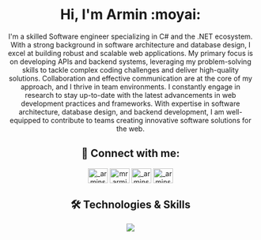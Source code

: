 <h1 align="center">Hi, I'm Armin :moyai:</h1>
<p align="center">
I'm a skilled Software engineer specializing in C# and the .NET ecosystem. With a strong background in software architecture and database design, I excel at building robust and scalable web applications. My primary focus is on developing APIs and backend systems, leveraging my problem-solving skills to tackle complex coding challenges and deliver high-quality solutions. Collaboration and effective communication are at the core of my approach, and I thrive in team environments. I constantly engage in research to stay up-to-date with the latest advancements in web development practices and frameworks. With expertise in software architecture, database design, and backend development, I am well-equipped to contribute to teams creating innovative software solutions for the web. 
</p>
<h2 align="center">📱 Connect with me:</h3>
<p align="center">
<a href="https://twitter.com/_arminsharifi_" target="blank"><img align="center" src="https://raw.githubusercontent.com/rahuldkjain/github-profile-readme-generator/master/src/images/icons/Social/twitter.svg" alt="_arminsharifi_" height="30" width="40" /></a>
<a href="https://linkedin.com/in/mrarminsharifi" target="blank"><img align="center" src="https://raw.githubusercontent.com/rahuldkjain/github-profile-readme-generator/master/src/images/icons/Social/linked-in-alt.svg" alt="mrarminsharifi" height="30" width="40" /></a>
<a href="https://instagram.com/_arminsharifi_" target="blank"><img align="center" src="https://raw.githubusercontent.com/rahuldkjain/github-profile-readme-generator/master/src/images/icons/Social/instagram.svg" alt="_arminsharifi_" height="30" width="40" /></a>
<a href="https://t.me/Mr_Armin_Sharifi" target="blank"><img align="center" src="https://upload.wikimedia.org/wikipedia/commons/8/82/Telegram_logo.svg" alt="_arminsharifi_" height="30" width="40" /></a>
</p>

<h2 align="center">🛠 Technologies & Skills</h3>

<p align="center">
  <a href="https://skillicons.dev">
    <img src="https://skillicons.dev/icons?i=cs,dotnet,postgres,redis,mongodb,docker" />
  </a>
</p>
